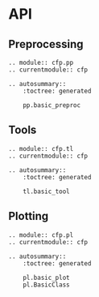 # API

## Preprocessing

```{eval-rst}
.. module:: cfp.pp
.. currentmodule:: cfp

.. autosummary::
    :toctree: generated

    pp.basic_preproc
```

## Tools

```{eval-rst}
.. module:: cfp.tl
.. currentmodule:: cfp

.. autosummary::
    :toctree: generated

    tl.basic_tool
```

## Plotting

```{eval-rst}
.. module:: cfp.pl
.. currentmodule:: cfp

.. autosummary::
    :toctree: generated

    pl.basic_plot
    pl.BasicClass
```
